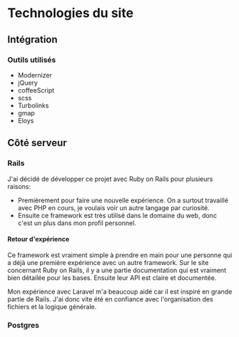 # Technologies du site

## Intégration

### Outils utilisés

-	Modernizer
-	jQuery
-	coffeeScript
-	scss
-	Turbolinks
-	gmap
-	Eloys

## Côté serveur

### Rails

J'ai décidé de développer ce projet avec Ruby on Rails pour plusieurs raisons:

-	Premièrement pour faire une nouvelle expérience. On a surtout travaillé avec PHP en cours, je voulais voir un autre langage par curiosité.
-	Ensuite ce framework est très utilisé dans le domaine du web, donc c'est un plus dans mon profil personnel.

#### Retour d'expérience

Ce framework est vraiment simple à prendre en main pour une personne qui a déjà une première expérience avec un autre framework. Sur le site concernant Ruby on Rails, il y a une partie documentation qui est vraiment bien détailée pour les bases. Ensuite leur API est claire et documentée.

Mon expérience avec Laravel m'a beaucoup aidé car il est inspiré en grande partie de Rails. J'ai donc vite été en confiance avec l'organisation des fichiers et la logique générale. 

### Postgres


